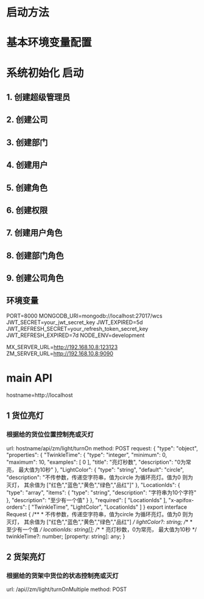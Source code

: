 # 启动方法

# 基本环境变量配置

# 系统初始化 启动
## 1. 创建超级管理员
## 2. 创建公司
## 3. 创建部门
## 4. 创建用户
## 5. 创建角色
## 6. 创建权限
## 7. 创建用户角色
## 8. 创建部门角色
## 9. 创建公司角色



## 环境变量
PORT=8000
MONGODB_URI=mongodb://localhost:27017/wcs
JWT_SECRET=your_jwt_secret_key
JWT_EXPIRED=5d
JWT_REFRESH_SECRET=your_refresh_token_secret_key
JWT_REFRESH_EXPIRED=7d
NODE_ENV=development 

MX_SERVER_URL=http://192.168.10.8:123123
ZM_SERVER_URL=http://192.168.10.8:9090


# main API
hostname=http://localhost
## 1 货位亮灯
### 根据给的货位位置控制亮或灭灯
url: hostname/api/zm/light/turnOn 
method: POST
request: 
{
    "type": "object",
    "properties": {
        "TwinkleTime": {
            "type": "integer",
            "minimum": 0,
            "maximum": 10,
            "examples": [
                0
            ],
            "title": "亮灯秒数",
            "description": "0为常亮， 最大值为10秒"
        },
        "LightColor": {
            "type": "string",
            "default": "circle",
            "description": "不传参数，传递空字符串，值为circle 为循环亮灯。值为0 则为灭灯， 其余值为 [\"红色\",\"蓝色\",\"黄色\",\"绿色\",\"品红\"]"
        },
        "LocationIds": {
            "type": "array",
            "items": {
                "type": "string",
                "description": "字符串为10个字符"
            },
            "description": "至少有一个值"
        }
    },
    "required": [
        "LocationIds"
    ],
    "x-apifox-orders": [
        "TwinkleTime",
        "LightColor",
        "LocationIds"
    ]
}
export interface Request {
    /**
     * 不传参数，传递空字符串，值为circle 为循环亮灯。值为0 则为灭灯， 其余值为 ["红色","蓝色","黄色","绿色","品红"]
     */
    lightColor?: string;
    /**
     * 至少有一个值
     */
    locationIds: string[];
    /**
     * 亮灯秒数，0为常亮， 最大值为10秒
     */
    twinkleTime?: number;
    [property: string]: any;
}

## 2 货架亮灯
### 根据给的货架中货位的状态控制亮或灭灯
url: /api//zm/light/turnOnMultiple
method: POST
